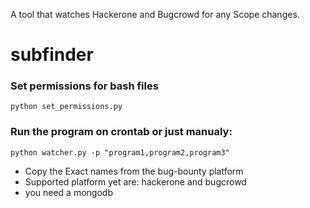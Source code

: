 A tool that watches Hackerone and Bugcrowd for any Scope changes.
# subfinder


### Set permissions for bash files
```
python set_permissions.py
```

### Run the program on crontab or just manualy:
```
python watcher.py -p "program1,program2,program3"
```
- Copy the Exact names from the bug-bounty platform
- Supported platform yet are: hackerone and bugcrowd
- you need a mongodb

